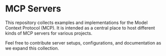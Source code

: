 # MCP Servers

This repository collects examples and implementations for the Model Context Protocol (MCP). It is intended as a central place to host different kinds of MCP servers for various projects.

Feel free to contribute server setups, configurations, and documentation as we expand this collection.
